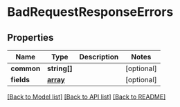 # BadRequestResponseErrors

## Properties
Name | Type | Description | Notes
------------ | ------------- | ------------- | -------------
**common** | **string[]** |  | [optional] 
**fields** | [**array**](array.md) |  | [optional] 

[[Back to Model list]](../README.md#documentation-for-models) [[Back to API list]](../README.md#documentation-for-api-endpoints) [[Back to README]](../README.md)


